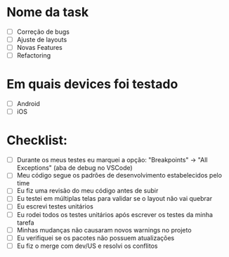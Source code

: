 # Nome da task
- [ ] Correção de bugs
- [ ] Ajuste de layouts
- [ ] Novas Features
- [ ] Refactoring

# Em quais devices foi testado
- [ ] Android
- [ ] iOS

# Checklist:
- [ ] Durante os meus testes eu marquei a opção: "Breakpoints" -> "All Exceptions" (aba de debug no VSCode)
- [ ] Meu código segue os padrões de desenvolvimento estabelecidos pelo time
- [ ] Eu fiz uma revisão do meu código antes de subir
- [ ] Eu testei em múltiplas telas para validar se o layout não vai quebrar
- [ ] Eu escrevi testes unitários
- [ ] Eu rodei todos os testes unitários após escrever os testes da minha tarefa
- [ ] Minhas mudanças não causaram novos warnings no projeto
- [ ] Eu verifiquei se os pacotes não possuem atualizações
- [ ] Eu fiz o merge com dev/US e resolvi os conflitos